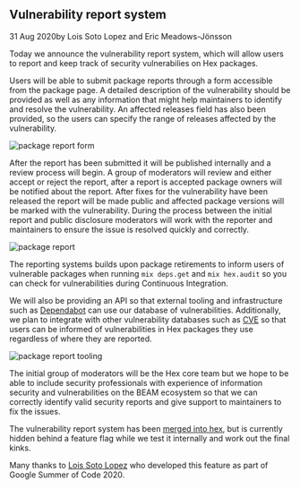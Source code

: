 ## Vulnerability report system

<div class="subtitle"><time datetime="2020-08-31T00:00:00Z">31 Aug 2020</time>by Lois Soto Lopez and Eric Meadows-Jönsson</div>

Today we announce the vulnerability report system, which will allow users to report and keep track of security vulnerabilies on Hex packages.

Users will be able to submit package reports through a form accessible from the package page. A detailed description of the vulnerability should be provided as well as any information that might help maintainers to identify and resolve the vulnerability. An affected releases field has also been provided, so the users can specify the range of releases affected by the vulnerability.

![package report form](/images/blog/write-report.png)

After the report has been submitted it will be published internally and a review process will begin. A group of moderators will review and either accept or reject the report, after a report is accepted package owners will be notified about the report. After fixes for the vulnerability have been released the report will be made public and affected package versions will be marked with the vulnerability. During the process between the initial report and public disclosure moderators will work with the reporter and maintainers to ensure the issue is resolved quickly and correctly.

![package report](/images/blog/show-report.png)

The reporting systems builds upon package retirements to inform users of vulnerable packages when running `mix deps.get` and `mix hex.audit` so you can check for vulnerabilities during Continuous Integration.

We will also be providing an API so that external tooling and infrastructure such as [Dependabot](https://dependabot.com/) can use our database of vulnerabilities. Additionally, we plan to integrate with other  vulnerability databases such as [CVE](https://cve.mitre.org/) so that users can be informed of vulnerabilities in Hex packages they use regardless of where they are reported.

![package report tooling](/images/blog/report-tooling.png)

The initial group of moderators will be the Hex core team but we hope to be able to include security professionals with experience of information security and vulnerabilities on the BEAM ecosystem so that we can correctly identify valid security reports and give support to maintainers to fix the issues.

The vulnerability report system has been [merged into hex](https://github.com/hexpm/hexpm/pull/957), but is currently hidden behind a feature flag while we test it internally and work out the final kinks.

Many thanks to [Lois Soto Lopez](https://twitter.com/loissotolopez) who developed this feature as part of Google Summer of Code 2020.
